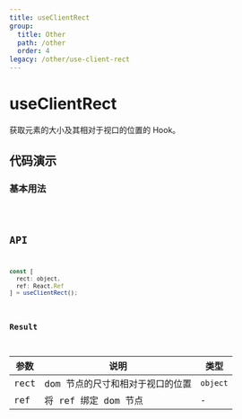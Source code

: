 ```yaml
---
title: useClientRect
group:
  title: Other
  path: /other
  order: 4
legacy: /other/use-client-rect
---
```


# useClientRect

获取元素的大小及其相对于视口的位置的 Hook。

## 代码演示

### 基本用法

<code src="./demo/Demo1.tsx" />

## API

```javascript
const [
  rect: object, 
  ref: React.Ref
] = useClientRect();
```

### Result

| 参数 | 说明                                         | 类型                 |
|----------|------------------------------------------|------------|
| rect  | dom 节点的尺寸和相对于视口的位置                             | `object`    |
| ref     | 将 ref 绑定 dom 节点      | -        |

